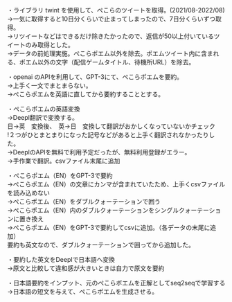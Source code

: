 ・ライブラリ twint を使用して、ぺこらのツイートを取得。(2021/08-2022/08)  
→一気に取得すると10日分くらいで止まってしまったので、7日分くらいずつ取得。  
→リツイートなどはできるだけ除きたかったので、返信が50以上付いているツイートのみ取得とした。  
→データの前処理実施。ぺこらポエム以外を除去。ポエムツイート内に含まれる、ポエム以外の文字（配信ゲームタイトル、待機所URL）を除去。  

・openai のAPIを利用して、GPT-3にて、ぺこらポエムを要約。  
→上手く一文でまとまらない。  
→ぺこらポエムを英語に直してから要約することとする。  

・ぺこらポエムの英語変換  
→Deepl翻訳で変換する。  
日→英　変換後、　英→日　変換して翻訳がおかしくなっていないかチェック  
!２つがひとまとまりになった記号などがあると上手く翻訳されなかったりした。  
→DeeplのAPIを無料で利用予定だったが、無料利用登録がエラー。  
→手作業で翻訳。csvファイル末尾に追加  

・ぺこらポエム（EN）をGPT-3で要約  
→ぺこらポエム（EN）の文章にカンマが含まれていたため、上手くcsvファイルを読み込めない  
→ぺこらポエム（EN）をダブルクォーテーションで囲う  
→ぺこらポエム（EN）内のダブルクォーテーションをシングルクォーテーションに置き換え  
→ぺこらポエム（EN）をGPT-3で要約してcsvに追加。（各データの末尾に追加）  
要約も英文なので、ダブルクォーテーションで囲ってから追加した。  

・要約した英文をDeeplで日本語へ変換  
→原文と比較して違和感が大きいときは自力で原文を要約  

・日本語要約をインプット、元のぺこらポエムを正解としてseq2seqで学習する  
→日本語の短文を与えて、ぺこらポエムを生成させる。  
